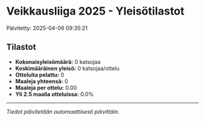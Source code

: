 # Veikkausliiga 2025 - Yleisötilastot

Päivitetty: 2025-04-06 09:35:21

## Tilastot

- **Kokonaisyleisömäärä:** 0 katsojaa
- **Keskimääräinen yleisö:** 0 katsojaa/ottelu
- **Otteluita pelattu:** 0
- **Maaleja yhteensä:** 0
- **Maaleja per ottelu:** 0.00
- **Yli 2.5 maalia otteluissa:** 0.0%

---
*Tiedot päivitetään automaattisesti päivittäin.*

